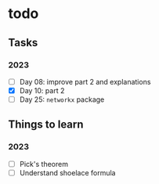 # todo

##  Tasks

### 2023

- [ ] Day 08: improve part 2 and explanations
- [x] Day 10: part 2
- [ ] Day 25: `networkx` package

## Things to learn

### 2023

- [ ] Pick's theorem
- [ ] Understand shoelace formula
